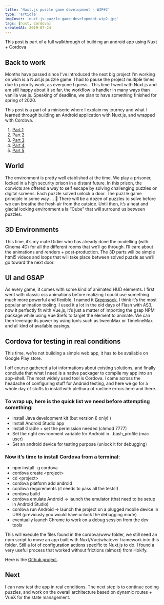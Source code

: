 ```yaml
---
title: 'Nuxt.js puzzle game development - WIP#2'
type: 'article'
imgCover: 'nuxt-js-puzzle-game-development-wip2.jpg'
tags: [nuxt, cordova]
createdAt: 2019-07-24
---
```


This post is part of a full walkthrough of building an android app using Nuxt + Cordova
<!--more-->

## Back to work

Months have passed since I’ve introduced the next big project I’m working on wich is a Nuxt.js puzzle game. I had to pause the project multiple times due to priority work, as everyone I guess.. This time I went with Nuxt.js and am still happy about it so far, the workflow is handier in many ways than vanilla vue.js. Speaking of deadline, we plan to have something finished for spring of 2020.

This post is a part of a miniserie where I explain my journey and what I learned through building an Android application with Nuxt.js, and wrapped with Cordova.

1. [Part 1](/posts/nuxt-js-puzzle-game-development-wip1)
2. [Part 2](/posts/nuxt-js-puzzle-game-development-wip2)
3. [Part 3](/posts/nuxt-js-puzzle-game-development-wip3)
4. [Part 4](/posts/nuxt-js-puzzle-game-development-wip4)
5. [Part 5](/posts/nuxt-js-puzzle-game-development-wip5)

## World

The environment is pretty well etablished at the time. We play a prisoner, locked in a high security prison in a distant future. In this prison, the convicts are offered a way to self escape by solving challenging puzzles on digital screens. Each puzzle solved unlock a door. The puzzle game principle in some way … 🙂 There will be a dozen of puzzles to solve before we can breathe the fresh air from the outside. Until then, it’s a neat and glacial looking environment a la “Cube” that will surround us between puzzles.

## 3D Environments

This time, it’s my mate Didier who has already done the modelling (with Cinema 4D) for all the different rooms that we’ll go through. I’ll care about the animations and renders + post-production.
The 3D parts will be simple html5 videos and loops that will take place between solved puzzle as we’ll go toward the next door.

## UI and GSAP

As every game, it comes with some kind of animated HUD elements.
I first went with classic css animations before realizing I could use something much more powerful and flexible, I named it [Greensock](https://greensock.com/).
I think it’s the most popular animation tooling. I used it a lot in the old days of Flash with AS3, now it perfectly fit with Vue.js, it’s just a matter of importing the gsap NPM package while using Vue $refs to target the element to animate. We can then leverage its power by using tools such as tweenMax or TimelineMax and all kind of available easings.

## Cordova for testing in real conditions

This time, we’re not building a simple web app, it has to be available on Google Play store.

I off course gathered a lot informations about existing solutions, and finally conclude that what I need is a native packager to compile my app into an app-shell. The most widely used tool is Cordova. I came across the headache of configuring stuff for Android testing, and here we go for a whole day of stuffs to install with plethora of runtime errors here and there...

### To wrap up, here is the quick list we need before attempting something:

* Install Java development kit (but version 8 only! )
* Install Android Studio app
* Install Gradle + set the permission needed (chmod 7777)
* Set the right environment variable for Android in  .bash_profile (mac user)
* Set an android device for testing purpose (unlock it for debugging)

### Now it’s time to install Cordova from a terminal:

* npm install -g cordova
* cordova create &lt;project&gt;
* cd &lt;project&gt;
* cordova platform add android
* cordova requirements (it needs to pass all the tests!)
* cordova build
* cordova emulate Android -> launch the emulator (that need to be setup in Android Studio)
* cordova run Android -> launch the project on a plugged mobile device in USB (previously you would have unlock the debugging mode)
* eventually launch Chrome to work on a debug session from the dev tools

This will execute the files found in the cordova/www folder, we still need an npm script to move an app built with Nuxt/Vue/whatever framework into this folder. Still a lot of configuration actions specific to Nuxt.js to do. I found a very useful process that worked without frictions (almost) from Hokify.

Here is the [Github project]( https://github.com/hokify/cordova-nuxt-demo).

## Next

I can now test the app in real conditions. The next step is to continue coding puzzles, and work on the overall architecture based on dynamic routes + VueX for the state management.
